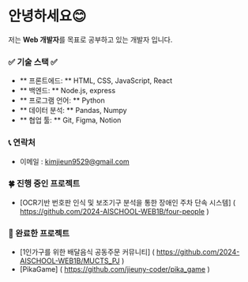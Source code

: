 # 안녕하세요😊
저는 **Web 개발자**를 목표로 공부하고 있는 개발자 입니다.

### ✅ 기술 스택 ✅
- ** 프론트에드: ** HTML, CSS, JavaScript, React
- ** 백엔드: ** Node.js, express
- ** 프로그램 언어: ** Python
- ** 데이터 분석: ** Pandas, Numpy
- ** 협업 툴: ** Git, Figma, Notion

### 📞 연락처
- 이메일 : kimjieun9529@gmail.com

### 🍀 진행 중인 프로젝트
- [OCR기반 번호판 인식 및 보조기구 분석을 통한 장애인 주차 단속 시스템] ( https://github.com/2024-AISCHOOL-WEB1B/four-people )

### 🍁 완료한 프로젝트
- [1인가구를 위한 배달음식 공동주문 커뮤니티] ( https://github.com/2024-AISCHOOL-WEB1B/MUCTS_PJ )
- [PikaGame] ( https://github.com/jieuny-coder/pika_game )
